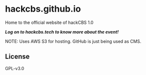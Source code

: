 # hackcbs.github.io

Home to the official website of hackCBS 1.0

**_Log on to hackcbs.tech to know more about the event!_**

NOTE: Uses AWS S3 for hosting. GitHub is just being used as CMS.

## License

GPL-v3.0